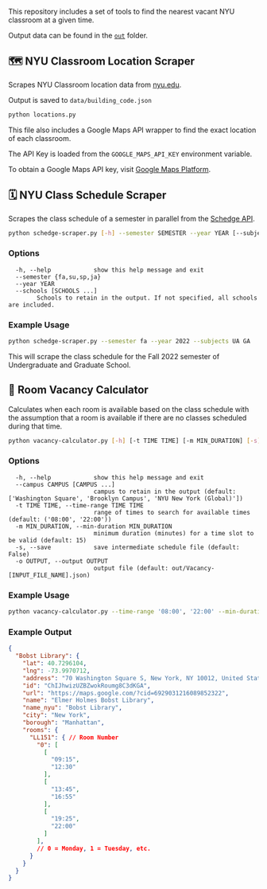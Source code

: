 This repository includes a set of tools to find the nearest vacant NYU classroom at a given time.

Output data can be found in the [`out`](out) folder.



## 🗺️ NYU Classroom Location Scraper

Scrapes NYU Classroom location data from [nyu.edu](https://www.nyu.edu/students/student-information-and-resources/registration-records-and-graduation/registration/classroom-locations.html).

Output is saved to `data/building_code.json`

```sh
python locations.py
```

This file also includes a Google Maps API wrapper to find the exact location of each classroom.

The API Key is loaded from the `GOOGLE_MAPS_API_KEY` environment variable.

To obtain a Google Maps API key, visit [Google Maps Platform](https://console.cloud.google.com/google/maps-apis/start).



## 🗓️ NYU Class Schedule Scraper

Scrapes the class schedule of a semester in parallel from the [Schedge API](https://schedge.a1liu.com).

```sh
python schedge-scraper.py [-h] --semester SEMESTER --year YEAR [--subjects SUBJECTS [SUBJECTS ...]]
```


### Options
```text
  -h, --help            show this help message and exit
  --semester {fa,su,sp,ja}
  --year YEAR
  --schools [SCHOOLS ...]
        Schools to retain in the output. If not specified, all schools are included.
```

### Example Usage


```sh
python schedge-scraper.py --semester fa --year 2022 --subjects UA GA
```

This will scrape the class schedule for the Fall 2022 semester of Undergraduate and Graduate School.



## 🌟 Room Vacancy Calculator

Calculates when each room is available based on the class schedule with the assumption that a room is available if there are no classes scheduled during that time.

```sh
python vacancy-calculator.py [-h] [-t TIME TIME] [-m MIN_DURATION] [-s] [-o OUTPUT] filepath
```

### Options
```text
  -h, --help            show this help message and exit
  --campus CAMPUS [CAMPUS ...]
                        campus to retain in the output (default: ['Washington Square', 'Brooklyn Campus', 'NYU New York (Global)'])
  -t TIME TIME, --time-range TIME TIME
                        range of times to search for available times (default: ('08:00', '22:00'))
  -m MIN_DURATION, --min-duration MIN_DURATION
                        minimum duration (minutes) for a time slot to be valid (default: 15)
  -s, --save            save intermediate schedule file (default: False)
  -o OUTPUT, --output OUTPUT
                        output file (default: out/Vacancy-[INPUT_FILE_NAME].json)
```


### Example Usage

```sh
python vacancy-calculator.py --time-range '08:00', '22:00' --min-duration 15 --save --output out/Vacancy-2022fa.json data/2022fa.json
```

### Example Output
```json
{
  "Bobst Library": {
    "lat": 40.7296104,
    "lng": -73.9970712,
    "address": "70 Washington Square S, New York, NY 10012, United States",
    "id": "ChIJhwizUZBZwokRoumg8C3dKGA",
    "url": "https://maps.google.com/?cid=6929031216089852322",
    "name": "Elmer Holmes Bobst Library",
    "name_nyu": "Bobst Library",
    "city": "New York",
    "borough": "Manhattan",
    "rooms": {
      "LL151": { // Room Number
        "0": [
          [
            "09:15",
            "12:30"
          ],
          [
            "13:45",
            "16:55"
          ],
          [
            "19:25",
            "22:00"
          ]
        ],
        // 0 = Monday, 1 = Tuesday, etc.
      }
    }
  }
}
```